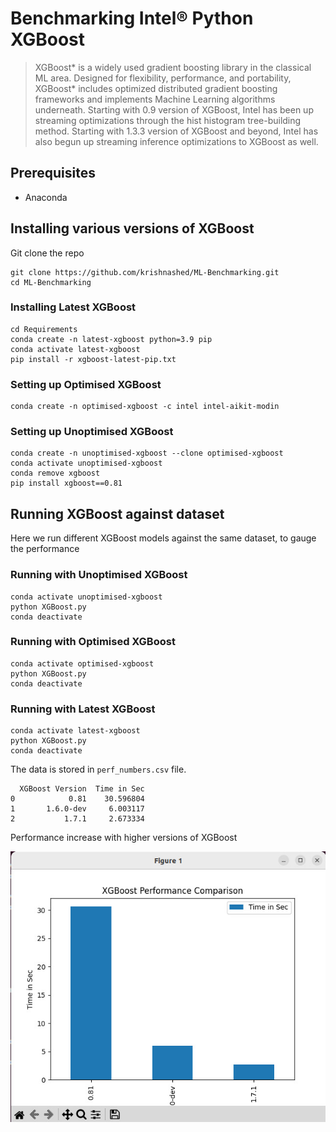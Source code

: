 # Benchmarking Intel® Python XGBoost

> XGBoost* is a widely used gradient boosting library in the classical ML area. Designed for flexibility, performance, and portability, XGBoost* includes optimized distributed gradient boosting frameworks and implements Machine Learning algorithms underneath. Starting with 0.9 version of XGBoost, Intel has been up streaming optimizations through the hist histogram tree-building method. Starting with 1.3.3 version of XGBoost and beyond, Intel has also begun up streaming inference optimizations to XGBoost as well.

## Prerequisites

- Anaconda

## Installing various versions of XGBoost

Git clone the repo

```shell
git clone https://github.com/krishnashed/ML-Benchmarking.git
cd ML-Benchmarking
```

### Installing Latest XGBoost

```shell
cd Requirements
conda create -n latest-xgboost python=3.9 pip
conda activate latest-xgboost
pip install -r xgboost-latest-pip.txt
```

### Setting up Optimised XGBoost

```shell
conda create -n optimised-xgboost -c intel intel-aikit-modin
```

### Setting up Unoptimised XGBoost

```shell
conda create -n unoptimised-xgboost --clone optimised-xgboost
conda activate unoptimised-xgboost
conda remove xgboost
pip install xgboost==0.81
```

## Running XGBoost against dataset

Here we run different XGBoost models against the same dataset, to gauge the performance

### Running with Unoptimised XGBoost

```shell
conda activate unoptimised-xgboost
python XGBoost.py
conda deactivate
```

### Running with Optimised XGBoost

```shell
conda activate optimised-xgboost
python XGBoost.py
conda deactivate
```

### Running with Latest XGBoost

```shell
conda activate latest-xgboost
python XGBoost.py
conda deactivate
```

The data is stored in `perf_numbers.csv` file.

```
  XGBoost Version  Time in Sec
0            0.81    30.596804
1       1.6.0-dev     6.003117
2           1.7.1     2.673334
```

Performance increase with higher versions of XGBoost

![](xgboost.jpeg)
